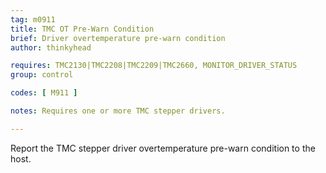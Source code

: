 ```yaml
---
tag: m0911
title: TMC OT Pre-Warn Condition
brief: Driver overtemperature pre-warn condition
author: thinkyhead

requires: TMC2130|TMC2208|TMC2209|TMC2660, MONITOR_DRIVER_STATUS
group: control

codes: [ M911 ]

notes: Requires one or more TMC stepper drivers.

---
```


Report the TMC stepper driver overtemperature pre-warn condition to the host.
